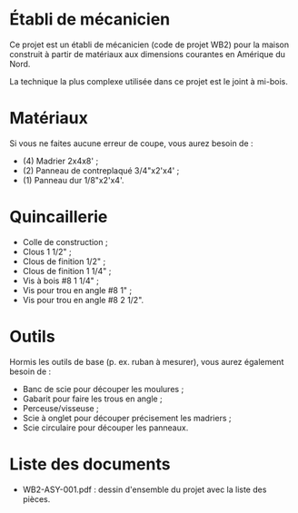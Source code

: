 # Établi de mécanicien
Ce projet est un établi de mécanicien (code de projet WB2) pour la maison construit à partir de matériaux aux dimensions courantes en Amérique du Nord.

La technique la plus complexe utilisée dans ce projet est le joint à mi-bois.

# Matériaux
Si vous ne faites aucune erreur de coupe, vous aurez besoin de :

* (4) Madrier 2x4x8' ;
* (2) Panneau de contreplaqué 3/4"x2'x4' ;
* (1) Panneau dur 1/8"x2'x4'.

# Quincaillerie

* Colle de construction ;
* Clous 1 1/2" ;
* Clous de finition 1/2" ;
* Clous de finition 1 1/4" ;
* Vis à bois #8 1 1/4" ;
* Vis pour trou en angle #8 1" ;
* Vis pour trou en angle #8 2 1/2".

# Outils
Hormis les outils de base (p. ex. ruban à mesurer), vous aurez également besoin de :

* Banc de scie pour découper les moulures ;
* Gabarit pour faire les trous en angle ;
* Perceuse/visseuse ;
* Scie à onglet pour découper précisement les madriers ;
* Scie circulaire pour découper les panneaux.

# Liste des documents
* WB2-ASY-001.pdf : dessin d'ensemble du projet avec la liste des pièces.
